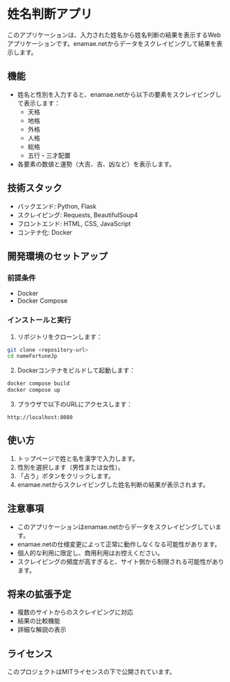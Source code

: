 # 姓名判断アプリ

このアプリケーションは、入力された姓名から姓名判断の結果を表示するWebアプリケーションです。enamae.netからデータをスクレイピングして結果を表示します。

## 機能

- 姓名と性別を入力すると、enamae.netから以下の要素をスクレイピングして表示します：
  - 天格
  - 地格
  - 外格
  - 人格
  - 総格
  - 五行・三才配置
- 各要素の数値と運勢（大吉、吉、凶など）を表示します。

## 技術スタック

- バックエンド: Python, Flask
- スクレイピング: Requests, BeautifulSoup4
- フロントエンド: HTML, CSS, JavaScript
- コンテナ化: Docker

## 開発環境のセットアップ

### 前提条件

- Docker
- Docker Compose

### インストールと実行

1. リポジトリをクローンします：

```bash
git clone <repository-url>
cd nameFortuneJp
```

2. Dockerコンテナをビルドして起動します：

```bash
docker compose build
docker compose up
```

3. ブラウザで以下のURLにアクセスします：

```
http://localhost:8080
```

## 使い方

1. トップページで姓と名を漢字で入力します。
2. 性別を選択します（男性または女性）。
3. 「占う」ボタンをクリックします。
4. enamae.netからスクレイピングした姓名判断の結果が表示されます。

## 注意事項

- このアプリケーションはenamae.netからデータをスクレイピングしています。
- enamae.netの仕様変更によって正常に動作しなくなる可能性があります。
- 個人的な利用に限定し、商用利用はお控えください。
- スクレイピングの頻度が高すぎると、サイト側から制限される可能性があります。

## 将来の拡張予定

- 複数のサイトからのスクレイピングに対応
- 結果の比較機能
- 詳細な解説の表示

## ライセンス

このプロジェクトはMITライセンスの下で公開されています。 